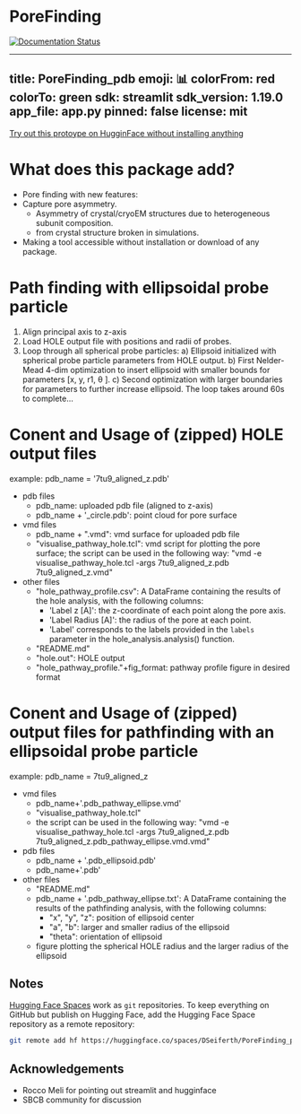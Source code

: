 PoreFinding
==============================

[//]: # (Badges)
[![Documentation Status](https://readthedocs.org/projects/porefinding/badge/?version=latest)](https://porefinding.readthedocs.io/en/latest/?badge=latest)

---
title: PoreFinding_pdb
emoji: 📊
colorFrom: red
colorTo: green
sdk: streamlit
sdk_version: 1.19.0
app_file: app.py
pinned: false
license: mit
---

[Try out this protoype on HugginFace without installing anything](https://huggingface.co/spaces/DSeiferth/PoreFinding_pdb)

# What does this package add?
- Pore finding with new features: 
- Capture pore asymmetry.
  - Asymmetry of crystal/cryoEM structures due to heterogeneous subunit composition.
  - from crystal structure broken in simulations.
- Making a tool accessible without installation or download of any package.


# Path finding with ellipsoidal probe particle

1. Align principal axis to z-axis
2. Load HOLE output file with positions and radii of probes.
3. Loop through all spherical probe particles: 
    a) Ellipsoid initialized with spherical probe particle parameters from HOLE output. 
    b) First Nelder-Mead 4-dim optimization to insert ellipsoid with smaller bounds for parameters [x, y, r1, θ ]. 
    c) Second optimization with larger boundaries for parameters to further increase ellipsoid. The loop takes around 60s to complete...

# Conent and Usage of (zipped) HOLE output files
example: pdb_name = '7tu9_aligned_z.pdb'
- pdb files
  - pdb_name: uploaded pdb file (aligned to z-axis)
  - pdb_name + '_circle.pdb': point cloud for pore surface
- vmd files
  - pdb_name + ".vmd": vmd surface for uploaded pdb file
  - "visualise_pathway_hole.tcl": vmd script for plotting the pore surface; the script can be used in the following way: "vmd -e visualise_pathway_hole.tcl -args  7tu9_aligned_z.pdb 7tu9_aligned_z.vmd"
- other files
  - "hole_pathway_profile.csv": A DataFrame containing the results of the hole analysis, with the following columns:
    - 'Label z [A]': the z-coordinate of each point along the pore axis.
    - 'Label Radius [A]': the radius of the pore at each point.
    - 'Label' corresponds to the labels provided in the `labels` parameter in the hole_analysis.analysis() function.
  - "README.md"
  - "hole.out": HOLE output
  - "hole_pathway_profile."+fig_format: pathway profile figure in desired format

# Conent and Usage of (zipped) output files for pathfinding with an ellipsoidal probe particle
example: pdb_name = 7tu9_aligned_z
- vmd files
  - pdb_name+'.pdb_pathway_ellipse.vmd'
  - "visualise_pathway_hole.tcl"
  - the script can be used in the following way: "vmd -e visualise_pathway_hole.tcl -args  7tu9_aligned_z.pdb 7tu9_aligned_z.pdb_pathway_ellipse.vmd.vmd"
- pdb files 
  - pdb_name + '.pdb_ellipsoid.pdb'
  - pdb_name+'.pdb'
- other files
  - "README.md"
  - pdb_name + '.pdb_pathway_ellipse.txt': A DataFrame containing the results of the pathfinding analysis, with the following columns:
    - "x", "y", "z": position of ellipsoid center
    - "a", "b": larger and smaller radius of the ellipsoid
    - "theta": orientation of ellipsoid
  - figure plotting the spherical HOLE radius and the larger radius of the ellipsoid

## Notes

[Hugging Face Spaces](https://huggingface.co/docs/hub/spaces) work as `git` repositories. To keep everything on GitHub but publish on Hugging Face, add the Hugging Face Space repository as a remote repository:

```bash
git remote add hf https://huggingface.co/spaces/DSeiferth/PoreFinding_pdb
```
## Acknowledgements
* Rocco Meli for pointing out streamlit and hugginface
* SBCB community for discussion
